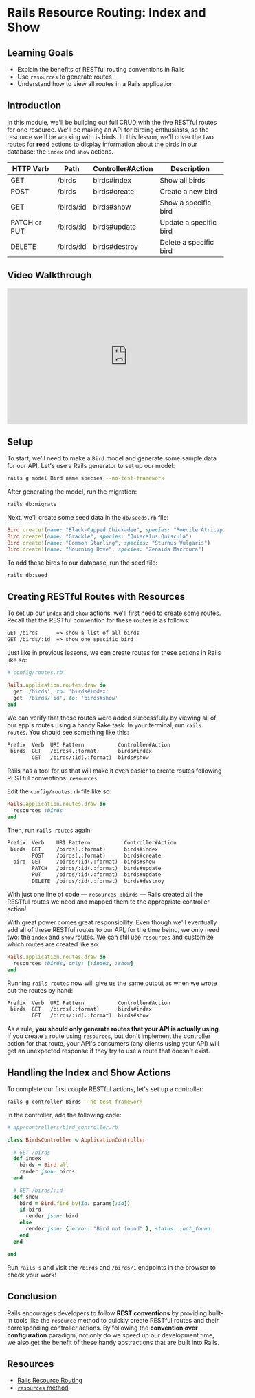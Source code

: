 # Rails Resource Routing: Index and Show

## Learning Goals

- Explain the benefits of RESTful routing conventions in Rails
- Use `resources` to generate routes
- Understand how to view all routes in a Rails application

## Introduction

In this module, we'll be building out full CRUD with the five RESTful routes for
one resource. We'll be making an API for birding enthusiasts, so the resource
we'll be working with is birds. In this lesson, we'll cover the two routes for
**read** actions to display information about the birds in our database: the
`index` and `show` actions.

| HTTP Verb | Path | Controller#Action | Description |
| --- | --- | --- | --- |
| GET | /birds | birds#index | Show all birds |
| POST | /birds | birds#create | Create a new bird |
| GET | /birds/:id | birds#show | Show a specific bird |
| PATCH or PUT | /birds/:id | birds#update | Update a specific bird |
| DELETE | /birds/:id | birds#destroy | Delete a specific bird |

## Video Walkthrough

<iframe width="560" height="315" src="https://www.youtube.com/embed/czpDsqpbV20?rel=0&amp;showinfo=0" frameborder="0" allowfullscreen></iframe>

## Setup

To start, we'll need to make a `Bird` model and generate some sample data for
our API. Let's use a Rails generator to set up our model:

```sh
rails g model Bird name species --no-test-framework
```

After generating the model, run the migration:

```sh
rails db:migrate
```

Next, we'll create some seed data in the `db/seeds.rb` file:

```rb
Bird.create!(name: "Black-Capped Chickadee", species: "Poecile Atricapillus")
Bird.create!(name: "Grackle", species: "Quiscalus Quiscula")
Bird.create!(name: "Common Starling", species: "Sturnus Vulgaris")
Bird.create!(name: "Mourning Dove", species: "Zenaida Macroura")
```

To add these birds to our database, run the seed file:

```sh
rails db:seed
```

## Creating RESTful Routes with Resources

To set up our `index` and `show` actions, we'll first need to create some
routes. Recall that the RESTful convention for these routes is as follows:

```txt
GET /birds      => show a list of all birds
GET /birds/:id  => show one specific bird
```

Just like in previous lessons, we can create routes for these actions in Rails
like so:

```rb
# config/routes.rb

Rails.application.routes.draw do
  get '/birds', to: 'birds#index'
  get '/birds/:id', to: 'birds#show'
end
```

We can verify that these routes were added successfully by viewing all of our
app's routes using a handy Rake task. In your terminal, run `rails routes`. You
should see something like this:

```txt
Prefix  Verb  URI Pattern           Controller#Action
 birds  GET   /birds(.:format)      birds#index
        GET   /birds/:id(.:format)  birds#show
```

Rails has a tool for us that will make it even easier to create routes following
RESTful conventions: `resources`.

Edit the `config/routes.rb` file like so:

```rb
Rails.application.routes.draw do
  resources :birds
end
```

Then, run `rails routes` again:

```txt
Prefix  Verb    URI Pattern           Controller#Action
 birds  GET     /birds(.:format)      birds#index
        POST    /birds(.:format)      birds#create
  bird  GET     /birds/:id(.:format)  birds#show
        PATCH   /birds/:id(.:format)  birds#update
        PUT     /birds/:id(.:format)  birds#update
        DELETE  /birds/:id(.:format)  birds#destroy
```

With just one line of code — `resources :birds` — Rails created all the RESTful
routes we need and mapped them to the appropriate controller action!

With great power comes great responsibility. Even though we'll eventually add
all of these RESTful routes to our API, for the time being, we only need two:
the `index` and `show` routes. We can still use `resources` and customize which
routes are created like so:

```rb
Rails.application.routes.draw do
  resources :birds, only: [:index, :show]
end
```

Running `rails routes` now will give us the same output as when we wrote out the
routes by hand:

```txt
Prefix  Verb  URI Pattern           Controller#Action
 birds  GET   /birds(.:format)      birds#index
        GET   /birds/:id(.:format)  birds#show
```

As a rule, **you should only generate routes that your API is actually using**.
If you create a route using `resources`, but don't implement the controller
action for that route, your API's consumers (any clients using your API) will
get an unexpected response if they try to use a route that doesn't exist.

## Handling the Index and Show Actions

To complete our first couple RESTful actions, let's set up a controller:

```sh
rails g controller Birds --no-test-framework
```

In the controller, add the following code:

```rb
# app/controllers/bird_controller.rb

class BirdsController < ApplicationController

  # GET /birds
  def index
    birds = Bird.all
    render json: birds
  end

  # GET /birds/:id
  def show
    bird = Bird.find_by(id: params[:id])
    if bird
      render json: bird
    else
      render json: { error: "Bird not found" }, status: :not_found
    end
  end

end
```

Run `rails s` and visit the `/birds` and `/birds/1` endpoints in the browser to
check your work!

## Conclusion

Rails encourages developers to follow **REST conventions** by providing built-in
tools like the `resource` method to quickly create RESTful routes and their
corresponding controller actions. By following the **convention over
configuration** paradigm, not only do we speed up our development time, we also
get the benefit of these handy abstractions that are built into Rails.

## Resources

- [Rails Resource Routing](https://guides.rubyonrails.org/routing.html#resource-routing-the-rails-default)
- [`resources` method](https://api.rubyonrails.org/classes/ActionDispatch/Routing/Mapper/Resources.html)
